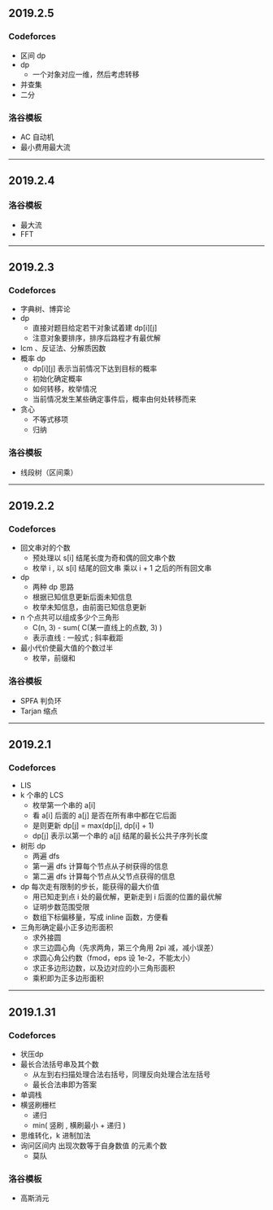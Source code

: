 ## 2019.2.5

### Codeforces
- 区间 dp
- dp
  - 一个对象对应一维，然后考虑转移
- 并查集
- 二分

### 洛谷模板
- AC 自动机
- 最小费用最大流

--- 

## 2019.2.4

### 洛谷模板
- 最大流
- FFT

--- 

## 2019.2.3

### Codeforces
- 字典树、博弈论
- dp
  - 直接对题目给定若干对象试着建 dp[i][j]
  - 注意对象要排序，排序后路程才有最优解
- lcm 、反证法、分解质因数
- 概率 dp
  - dp[i][j] 表示当前情况下达到目标的概率
  - 初始化确定概率
  - 如何转移，枚举情况
  - 当前情况发生某些确定事件后，概率由何处转移而来
- 贪心
  - 不等式移项
  - 归纳
  
### 洛谷模板
- 线段树（区间乘）

---

## 2019.2.2

### Codeforces
- 回文串对的个数
  - 预处理以 s[i] 结尾长度为奇和偶的回文串个数
  - 枚举 i , 以 s[i] 结尾的回文串 乘以 i + 1 之后的所有回文串
- dp
  - 两种 dp 思路
  - 根据已知信息更新后面未知信息
  - 枚举未知信息，由前面已知信息更新
- n 个点共可以组成多少个三角形
  - C(n, 3) - sum( C(某一直线上的点数, 3) )
  - 表示直线 : 一般式 ; 斜率截距
- 最小代价使最大值的个数过半
  - 枚举，前缀和

### 洛谷模板
- SPFA 判负环
- Tarjan 缩点

---

## 2019.2.1

### Codeforces
- LIS
- k 个串的 LCS
  - 枚举第一个串的 a[i]
  - 看 a[i] 后面的 a[j] 是否在所有串中都在它后面
  - 是则更新 dp[j] = max(dp[j], dp[i] + 1)
  - dp[j] 表示以第一个串的 a[j] 结尾的最长公共子序列长度
- 树形 dp
  - 两遍 dfs
  - 第一遍 dfs 计算每个节点从子树获得的信息
  - 第二遍 dfs 计算每个节点从父节点获得的信息
- dp 每次走有限制的步长，能获得的最大价值
  - 用已知走到点 i 处的最优解，更新走到 i 后面的位置的最优解
  - 证明步数范围受限
  - 数组下标偏移量，写成 inline 函数，方便看
- 三角形确定最小正多边形面积
  - 求外接圆
  - 求三边圆心角（先求两角，第三个角用 2pi 减，减小误差）
  - 求圆心角公约数（fmod，eps 设 1e-2，不能太小）
  - 求正多边形边数，以及边对应的小三角形面积
  - 乘积即为正多边形面积

---

## 2019.1.31

### Codeforces
- 状压dp
- 最长合法括号串及其个数
  - 从左到右扫描处理合法右括号，同理反向处理合法左括号
  - 最长合法串即为答案
- 单调栈
- 横竖刷栅栏
  - 递归
  - min( 竖刷 , 横刷最小 + 递归 )
- 思维转化，k 进制加法
- 询问区间内 出现次数等于自身数值 的元素个数
  - 莫队

### 洛谷模板
- 高斯消元
